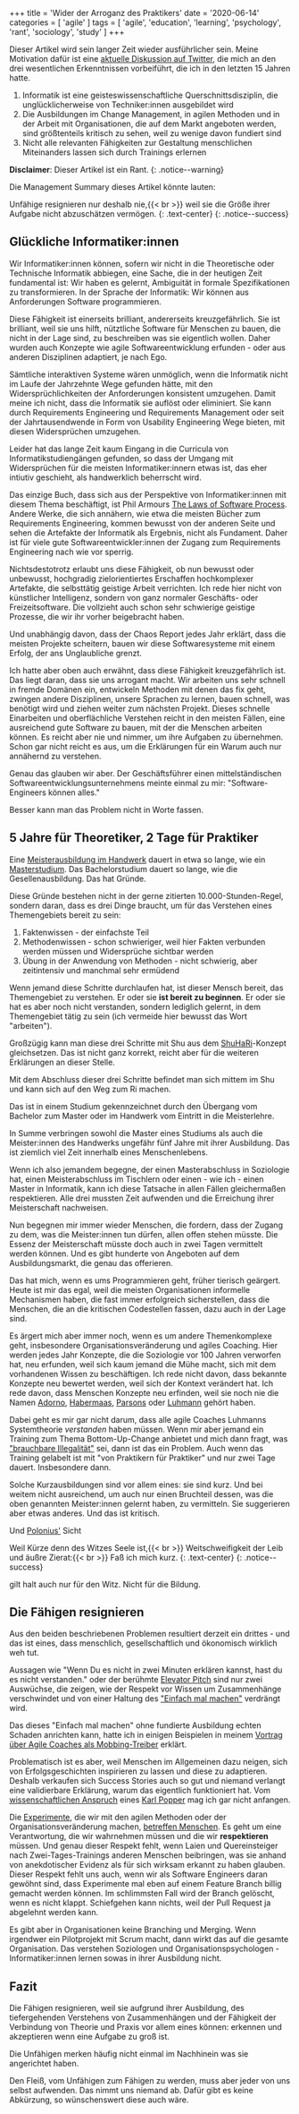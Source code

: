 +++
title = 'Wider der Arroganz des Praktikers'
date = '2020-06-14'
categories = [ 'agile' ]
tags = [ 'agile', 'education', 'learning', 'psychology', 'rant', 'sociology', 'study' ]
+++

Dieser Artikel wird sein langer Zeit wieder ausführlicher sein.
Meine Motivation dafür ist eine [aktuelle Diskussion auf Twitter](https://twitter.com/GerritBeine/status/1271495596399042560?s=20), die mich an den drei wesentlichen Erkenntnissen vorbeiführt, die ich in den letzten 15 Jahren hatte.

1. Informatik ist eine geisteswissenschaftliche Querschnittsdisziplin, die unglücklicherweise von Techniker:innen ausgebildet wird
2. Die Ausbildungen im Change Management, in agilen Methoden und in der Arbeit mit Organisationen, die auf dem Markt angeboten werden, sind größtenteils kritisch zu sehen, weil zu wenige davon fundiert sind
3. Nicht alle relevanten Fähigkeiten zur Gestaltung menschlichen Miteinanders lassen sich durch Trainings erlernen

**Disclaimer**: Dieser Artikel ist ein Rant.
{: .notice--warning}

Die Management Summary dieses Artikel könnte lauten:

Unfähige resignieren nur deshalb nie,{{< br >}}
weil sie die Größe ihrer Aufgabe nicht abzuschätzen vermögen.
{: .text-center}
{: .notice--success}

## Glückliche Informatiker:innen

Wir Informatiker:innen können, sofern wir nicht in die Theoretische oder Technische Informatik abbiegen, eine Sache, die in der heutigen Zeit fundamental ist:
Wir haben es gelernt, Ambiguität in formale Spezifikationen zu transformieren.
In der Sprache der Informatik: Wir können aus Anforderungen Software programmieren.

Diese Fähigkeit ist einerseits brilliant, andererseits kreuzgefährlich.
Sie ist brilliant, weil sie uns hilft, nütztliche Software für Menschen zu bauen, die nicht in der Lage sind, zu beschreiben was sie eigentlich wollen.
Daher wurden auch Konzepte wie agile Softwareentwicklung erfunden - oder aus anderen Disziplinen adaptiert, je nach Ego.

Sämtliche interaktiven Systeme wären unmöglich, wenn die Informatik nicht im Laufe der Jahrzehnte Wege gefunden hätte, mit den Widersprüchlichkeiten der Anforderungen konsistent umzugehen.
Damit meine ich nicht, dass die Informatik sie auflöst oder eliminiert.
Sie kann durch Requirements Engineering und Requirements Management oder seit der Jahrtausendwende in Form von Usability Engineering Wege bieten, mit diesen Widersprüchen umzugehen.

Leider hat das lange Zeit kaum Eingang in die Curricula von Informatikstudiengängen gefunden, so dass der Umgang mit Widersprüchen für die meisten Informatiker:innern etwas ist, das eher intiutiv geschieht, als handwerklich beherrscht wird.

Das einzige Buch, dass sich aus der Perspektive von Informatiker:innen mit diesem Thema beschäftigt, ist Phil Armours [The Laws of Software Process](https://www.goodreads.com/book/show/1208004.The_Laws_Of_Software_Process).
Andere Werke, die sich annähern, wie etwa die meisten Bücher zum Requirements Engineering, kommen bewusst von der anderen Seite und sehen die Artefakte der Informatik als Ergebnis, nicht als Fundament.
Daher ist für viele gute Softwareentwickler:innen der Zugang zum Requirements Engineering nach wie vor sperrig.

Nichtsdestotrotz erlaubt uns diese Fähigkeit, ob nun bewusst oder unbewusst, hochgradig zielorientiertes Erschaffen hochkomplexer Artefakte, die selbsttätig geistige Arbeit verrichten.
Ich rede hier nicht von künstlicher Intelligenz, sondern von ganz normaler Geschäfts- oder Freizeitsoftware.
Die vollzieht auch schon sehr schwierige geistige Prozesse, die wir ihr vorher beigebracht haben.

Und unabhängig davon, dass der Chaos Report jedes Jahr erklärt, dass die meisten Projekte scheitern, bauen wir diese Softwaresysteme mit einem Erfolg, der ans Unglaubliche grenzt.

Ich hatte aber oben auch erwähnt, dass diese Fähigkeit kreuzgefährlich ist.
Das liegt daran, dass sie uns arrogant macht.
Wir arbeiten uns sehr schnell in fremde Domänen ein, entwickeln Methoden mit denen das fix geht, zwingen andere Disziplinen, unsere Sprachen zu lernen, bauen schnell, was benötigt wird und ziehen weiter zum nächsten Projekt.
Dieses schnelle Einarbeiten und oberflächliche Verstehen reicht in den meisten Fällen, eine ausreichend gute Software zu bauen, mit der die Menschen arbeiten können.
Es reicht aber nie und nimmer, um ihre Aufgaben zu übernehmen.
Schon gar nicht reicht es aus, um die Erklärungen für ein Warum auch nur annähernd zu verstehen.

Genau das glauben wir aber.
Der Geschäftsführer einen mittelständischen Softwareentwicklungsunternehmens meinte einmal zu mir: "Software-Engineers können alles."

Besser kann man das Problem nicht in Worte fassen.

## 5 Jahre für Theoretiker, 2 Tage für Praktiker

Eine [Meisterausbildung im Handwerk](https://de.wikipedia.org/wiki/Handwerksmeister) dauert in etwa so lange, wie ein [Masterstudium](https://de.wikipedia.org/wiki/Master).
Das Bachelorstudium dauert so lange, wie die Gesellenausbildung.
Das hat Gründe.

Diese Gründe bestehen nicht in der gerne zitierten 10.000-Stunden-Regel, sondern daran, dass es drei Dinge braucht, um für das Verstehen eines Themengebiets bereit zu sein:

1. Faktenwissen - der einfachste Teil
2. Methodenwissen - schon schwieriger, weil hier Fakten verbunden werden müssen und Widersprüche sichtbar werden
3. Übung in der Anwendung von Methoden - nicht schwierig, aber zeitintensiv und manchmal sehr ermüdend

Wenn jemand diese Schritte durchlaufen hat, ist dieser Mensch bereit, das Themengebiet zu verstehen.
Er oder sie **ist bereit zu beginnen**.
Er oder sie hat es aber noch nicht verstanden, sondern lediglich gelernt, in dem Themengebiet tätig zu sein (ich vermeide hier bewusst das Wort "arbeiten").

Großzügig kann man diese drei Schritte mit Shu aus dem [ShuHaRi](https://en.wikipedia.org/wiki/Shuhari)-Konzept gleichsetzen.
Das ist nicht ganz korrekt, reicht aber für die weiteren Erklärungen an dieser Stelle.

Mit dem Abschluss dieser drei Schritte befindet man sich mittem im Shu und kann sich auf den Weg zum Ri machen.

Das ist in einem Studium gekennzeichnet durch den Übergang vom Bachelor zum Master oder im Handwerk vom Eintritt in die Meisterlehre.

In Summe verbringen sowohl die Master eines Studiums als auch die Meister:innen des Handwerks ungefähr fünf Jahre mit ihrer Ausbildung.
Das ist ziemlich viel Zeit innerhalb eines Menschenlebens.

Wenn ich also jemandem begegne, der einen Masterabschluss in Soziologie hat, einen Meisterabschluss im Tischlern oder einen - wie ich - einen Master in Informatik, kann ich diese Tatsache in allen Fällen gleichermaßen respektieren.
Alle drei mussten Zeit aufwenden und die Erreichung ihrer Meisterschaft nachweisen.

Nun begegnen mir immer wieder Menschen, die fordern, dass der Zugang zu dem, was die Meister:innen tun dürfen, allen offen stehen müsste.
Die Essenz der Meisterschaft müsste doch auch in zwei Tagen vermittelt werden können.
Und es gibt hunderte von Angeboten auf dem Ausbildungsmarkt, die genau das offerieren.

Das hat mich, wenn es ums Programmieren geht, früher tierisch geärgert.
Heute ist mir das egal, weil die meisten Organisationen informelle Mechanismen haben, die fast immer erfolgreich sicherstellen, dass die Menschen, die an die kritischen Codestellen fassen, dazu auch in der Lage sind.

Es ärgert mich aber immer noch, wenn es um andere Themenkomplexe geht, insbesondere Organisationsveränderung und agiles Coaching.
Hier werden jedes Jahr Konzepte, die die Soziologie vor 100 Jahren verworfen hat, neu erfunden, weil sich kaum jemand die Mühe macht, sich mit dem vorhandenen Wissen zu beschäftigen.
Ich rede nicht davon, dass bekannte Konzepte neu bewertet werden, weil sich der Kontext verändert hat.
Ich rede davon, dass Menschen Konzepte neu erfinden, weil sie noch nie die Namen [Adorno](https://de.wikipedia.org/wiki/Theodor_W._Adorno), [Habermaas](https://de.wikipedia.org/wiki/J%C3%BCrgen_Habermas), [Parsons](https://de.wikipedia.org/wiki/Talcott_Parsons) oder [Luhmann](https://de.wikipedia.org/wiki/Niklas_Luhmann) gehört haben.

Dabei geht es mir gar nicht darum, dass alle agile Coaches Luhmanns Systemtheorie *verstanden* haben müssen.
Wenn mir aber jemand ein Training zum Thema Bottom-Up-Change anbietet und mich dann fragt, was ["brauchbare Illegalität"](https://de.wikipedia.org/wiki/Brauchbare_Illegalit%C3%A4t) sei, dann ist das ein Problem.
Auch wenn das Training gelabelt ist mit "von Praktikern für Praktiker" und nur zwei Tage dauert.
Insbesondere dann.

Solche Kurzausbildungen sind vor allem eines: sie sind kurz.
Und bei weitem nicht ausreichend, um auch nur einen Bruchteil dessen, was die oben genannten Meister:innen gelernt haben, zu vermitteln.
Sie suggerieren aber etwas anderes.
Und das ist kritisch.

Und [Polonius'](https://www.projekt-gutenberg.org/shakespr/hamlet-s/chap02.html) Sicht

Weil Kürze denn des Witzes Seele ist,{{< br >}}
Weitschweifigkeit der Leib und äußre Zierat:{{< br >}}
Faß ich mich kurz.
{: .text-center}
{: .notice--success}

gilt halt auch nur für den Witz.
Nicht für die Bildung.

## Die Fähigen resignieren

Aus den beiden beschriebenen Problemen resultiert derzeit ein drittes - und das ist eines, dass menschlich, gesellschaftlich und ökonomisch wirklich weh tut.

Aussagen wie "Wenn Du es nicht in zwei Minuten erklären kannst, hast du es nicht verstanden." oder der berühmte [Elevator Pitch](https://de.wikipedia.org/wiki/Elevator_Pitch) sind nur zwei Auswüchse, die zeigen, wie der Respekt vor Wissen um Zusammenhänge verschwindet und von einer Haltung des ["Einfach mal machen"](https://www.inspectandadapt.de/einfach-mal-machen/) verdrängt wird.

Das dieses "Einfach mal machen" ohne fundierte Ausbildung echten Schaden anrichten kann, hatte ich in einigen Beispielen in meinem [Vortrag über Agile Coaches als Mobbing-Treiber](https://www.youtube.com/watch?v=ERLZTD58NlI&list=PLl4NFxSafINJdsDeOG1YdkXo7QknK-dQn&index=7) erklärt.

Problematisch ist es aber, weil Menschen im Allgemeinen dazu neigen, sich von Erfolgsgeschichten inspirieren zu lassen und diese zu adaptieren.
Deshalb verkaufen sich Success Stories auch so gut und niemand verlangt eine validierbare Erklärung, warum das eigentlich funktioniert hat.
Vom [wissenschaftlichen Anspruch](https://de.wikipedia.org/wiki/Falsifikationismus) eines [Karl Popper](https://de.wikipedia.org/wiki/Karl_Popper) mag ich gar nicht anfangen.

Die [Experimente](https://de.wikipedia.org/wiki/Experiment), die wir mit den agilen Methoden oder der Organisationsveränderung machen, [betreffen Menschen](https://www.inspectandadapt.de/keine-experimente/).
Es geht um eine Verantwortung, die wir wahrnehmen müssen und die wir **respektieren** müssen.
Und genau dieser Respekt fehlt, wenn Laien und Quereinsteiger nach Zwei-Tages-Trainings anderen Menschen beibringen, was sie anhand von anekdotischer Evidenz als für sich wirksam erkannt zu haben glauben.
Dieser Respekt fehlt uns auch, wenn wir als Software Engineers daran gewöhnt sind, dass Experimente mal eben auf einem Feature Branch billig gemacht werden können.
Im schlimmsten Fall wird der Branch gelöscht, wenn es nicht klappt.
Schiefgehen kann nichts, weil der Pull Request ja abgelehnt werden kann.

Es gibt aber in Organisationen keine Branching und Merging.
Wenn irgendwer ein Pilotprojekt mit Scrum macht, dann wirkt das auf die gesamte Organisation.
Das verstehen Soziologen und Organisationspsychologen - Informatiker:innen lernen sowas in ihrer Ausbildung nicht.

## Fazit

Die Fähigen resignieren, weil sie aufgrund ihrer Ausbildung, des tiefergehenden Verstehens von Zusammenhängen und der Fähigkeit der Verbindung von Theorie und Praxis vor allem eines können: erkennen und akzeptieren wenn eine Aufgabe zu groß ist.

Die Unfähigen merken häufig nicht einmal im Nachhinein was sie angerichtet haben.

Den Fleiß, vom Unfähigen zum Fähigen zu werden, muss aber jeder von uns selbst aufwenden.
Das nimmt uns niemand ab.
Dafür gibt es keine Abkürzung, so wünschenswert diese auch wäre.
